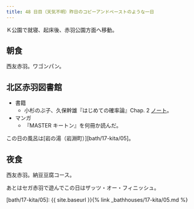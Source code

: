 ```yaml
---
title: 48 日目（天気不明）昨日のコピーアンドペーストのような一日
---
```


Ｋ公園で就寝、起床後、赤羽公園方面へ移動。

## 朝食

西友赤羽。ワゴンパン。

## 北区赤羽図書館

* 書籍
  * 小杉のぶ子、久保幹雄『はじめての確率論』Chap. 2 [ノート][kosugi11]。
* マンガ
  * 『MASTER キートン』を何冊か読んだ。

この日の風呂は[岩の湯（岩淵町）][bath/17-kita/05]。

[kosugi11]: https://github.com/showa-yojyo/jupyter-notebooks/kosugi11

## 夜食

西友赤羽。納豆豆腐コース。

あとはセガ赤羽で遊んでこの日はザッツ・オー・フィニッシュ。

[bath/17-kita/05]: {{ site.baseurl }}{% link _bathhouses/17-kita/05.md %}
